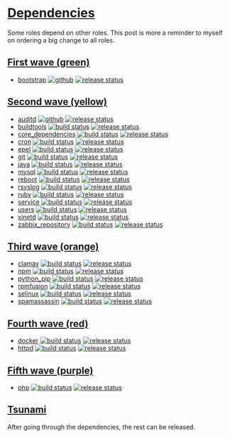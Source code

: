 # [Dependencies](#dependencies)

Some roles depend on other roles. This post is more a reminder to myself on ordering a big change to all roles.

## [First wave (green)](#first-wave)
- [bootstrap](https://github.com/buluma/ansible-role-bootstrap) [![github](https://github.com/buluma/ansible-role-bootstrap/workflows/Ansible%20Molecule/badge.svg)](https://github.com/buluma/ansible-role-bootstrap/actions) [![release status](https://img.shields.io/github/commits-since/buluma/ansible-role-bootstrap/latest.svg)](https://github.com/buluma/ansible-role-bootstrap/releases)

## [Second wave (yellow)](#second-wave)
- [auditd](https://github.com/buluma/ansible-role-auditd) [![github](https://github.com/buluma/ansible-role-auditd/workflows/Ansible%20Molecule/badge.svg)](https://github.com/buluma/ansible-role-auditd/actions) [![release status](https://img.shields.io/github/commits-since/buluma/ansible-role-auditd/latest.svg)](https://github.com/buluma/ansible-role-auditd/releases)
- [buildtools](https://github.com/buluma/ansible-role-buildtools) [![build status](https://api.travis-ci.org/buluma/ansible-role-buildtools.svg?branch=master)](https://travis-ci.org/buluma/ansible-role-buildtools) [![release status](https://img.shields.io/github/commits-since/buluma/ansible-role-buildtools/latest.svg)](https://github.com/buluma/ansible-role-buildtools/releases)
- [core_dependencies](https://github.com/buluma/ansible-role-core_dependencies) [![build status](https://api.travis-ci.org/buluma/ansible-role-core_dependencies.svg?branch=master)](https://travis-ci.org/buluma/ansible-role-core_dependencies) [![release status](https://img.shields.io/github/commits-since/buluma/ansible-role-core_dependencies/latest.svg)](https://github.com/buluma/ansible-role-core_dependencies/releases)
- [cron](https://github.com/buluma/ansible-role-cron) [![build status](https://api.travis-ci.org/buluma/ansible-role-cron.svg?branch=master)](https://travis-ci.org/buluma/ansible-role-cron) [![release status](https://img.shields.io/github/commits-since/buluma/ansible-role-cron/latest.svg)](https://github.com/buluma/ansible-role-cron/releases)
- [epel](https://github.com/buluma/ansible-role-epel) [![build status](https://api.travis-ci.org/buluma/ansible-role-epel.svg?branch=master)](https://travis-ci.org/buluma/ansible-role-epel) [![release status](https://img.shields.io/github/commits-since/buluma/ansible-role-epel/latest.svg)](https://github.com/buluma/ansible-role-epel/releases)
- [git](https://github.com/buluma/ansible-role-git) [![build status](https://api.travis-ci.org/buluma/ansible-role-git.svg?branch=master)](https://travis-ci.org/buluma/ansible-role-git) [![release status](https://img.shields.io/github/commits-since/buluma/ansible-role-git/latest.svg)](https://github.com/buluma/ansible-role-git/releases)
- [java](https://github.com/buluma/ansible-role-java) [![build status](https://api.travis-ci.org/buluma/ansible-role-java.svg?branch=master)](https://travis-ci.org/buluma/ansible-role-java) [![release status](https://img.shields.io/github/commits-since/buluma/ansible-role-java/latest.svg)](https://github.com/buluma/ansible-role-java/releases)
- [mysql](https://github.com/buluma/ansible-role-mysql) [![build status](https://api.travis-ci.org/buluma/ansible-role-mysql.svg?branch=master)](https://travis-ci.org/buluma/ansible-role-mysql) [![release status](https://img.shields.io/github/commits-since/buluma/ansible-role-mysql/latest.svg)](https://github.com/buluma/ansible-role-mysql/releases)
- [reboot](https://github.com/buluma/ansible-role-reboot) [![build status](https://api.travis-ci.org/buluma/ansible-role-reboot.svg?branch=master)](https://travis-ci.org/buluma/ansible-role-reboot) [![release status](https://img.shields.io/github/commits-since/buluma/ansible-role-reboot/latest.svg)](https://github.com/buluma/ansible-role-reboot/releases)
- [rsyslog](https://github.com/buluma/ansible-role-rsyslog) [![build status](https://api.travis-ci.org/buluma/ansible-role-rsyslog.svg?branch=master)](https://travis-ci.org/buluma/ansible-role-rsyslog) [![release status](https://img.shields.io/github/commits-since/buluma/ansible-role-rsyslog/latest.svg)](https://github.com/buluma/ansible-role-rsyslog/releases)
- [ruby](https://github.com/buluma/ansible-role-ruby) [![build status](https://api.travis-ci.org/buluma/ansible-role-ruby.svg?branch=master)](https://travis-ci.org/buluma/ansible-role-ruby) [![release status](https://img.shields.io/github/commits-since/buluma/ansible-role-ruby/latest.svg)](https://github.com/buluma/ansible-role-ruby/releases)
- [service](https://github.com/buluma/ansible-role-service) [![build status](https://api.travis-ci.org/buluma/ansible-role-service.svg?branch=master)](https://travis-ci.org/buluma/ansible-role-service) [![release status](https://img.shields.io/github/commits-since/buluma/ansible-role-service/latest.svg)](https://github.com/buluma/ansible-role-service/releases)
- [users](https://github.com/buluma/ansible-role-users) [![build status](https://api.travis-ci.org/buluma/ansible-role-users.svg?branch=master)](https://travis-ci.org/buluma/ansible-role-users) [![release status](https://img.shields.io/github/commits-since/buluma/ansible-role-users/latest.svg)](https://github.com/buluma/ansible-role-users/releases)
- [xinetd](https://github.com/buluma/ansible-role-xinetd) [![build status](https://api.travis-ci.org/buluma/ansible-role-xinetd.svg?branch=master)](https://travis-ci.org/buluma/ansible-role-xinetd) [![release status](https://img.shields.io/github/commits-since/buluma/ansible-role-xinetd/latest.svg)](https://github.com/buluma/ansible-role-xinetd/releases)
- [zabbix_repository](https://github.com/buluma/ansible-role-zabbix_repository) [![build status](https://api.travis-ci.org/buluma/ansible-role-zabbix_repository.svg?branch=master)](https://travis-ci.org/buluma/ansible-role-zabbix_repository) [![release status](https://img.shields.io/github/commits-since/buluma/ansible-role-zabbix_repository/latest.svg)](https://github.com/buluma/ansible-role-zabbix_repository/releases)

## [Third wave (orange)](#third-wave)
- [clamav](https://github.com/buluma/ansible-role-clamav) [![build status](https://api.travis-ci.org/buluma/ansible-role-clamav.svg?branch=master)](https://travis-ci.org/buluma/ansible-role-clamav) [![release status](https://img.shields.io/github/commits-since/buluma/ansible-role-clamav/latest.svg)](https://github.com/buluma/ansible-role-clamav/releases)
- [npm](https://github.com/buluma/ansible-role-npm) [![build status](https://api.travis-ci.org/buluma/ansible-role-npm.svg?branch=master)](https://travis-ci.org/buluma/ansible-role-npm) [![release status](https://img.shields.io/github/commits-since/buluma/ansible-role-npm/latest.svg)](https://github.com/buluma/ansible-role-npm/releases)
- [python_pip](https://github.com/buluma/ansible-role-python_pip) [![build status](https://api.travis-ci.org/buluma/ansible-role-python_pip.svg?branch=master)](https://travis-ci.org/buluma/ansible-role-python_pip) [![release status](https://img.shields.io/github/commits-since/buluma/ansible-role-python_pip/latest.svg)](https://github.com/buluma/ansible-role-python_pip/releases)
- [rpmfusion](https://github.com/buluma/ansible-role-rpmfusion) [![build status](https://api.travis-ci.org/buluma/ansible-role-rpmfusion.svg?branch=master)](https://travis-ci.org/buluma/ansible-role-rpmfusion) [![release status](https://img.shields.io/github/commits-since/buluma/ansible-role-rpmfusion/latest.svg)](https://github.com/buluma/ansible-role-rpmfusion/releases)
- [selinux](https://github.com/buluma/ansible-role-selinux) [![build status](https://api.travis-ci.org/buluma/ansible-role-selinux.svg?branch=master)](https://travis-ci.org/buluma/ansible-role-selinux) [![release status](https://img.shields.io/github/commits-since/buluma/ansible-role-selinux/latest.svg)](https://github.com/buluma/ansible-role-selinux/releases)
- [spamassassin](https://github.com/buluma/ansible-role-spamassassin) [![build status](https://api.travis-ci.org/buluma/ansible-role-spamassassin.svg?branch=master)](https://travis-ci.org/buluma/ansible-role-spamassassin) [![release status](https://img.shields.io/github/commits-since/buluma/ansible-role-spamassassin/latest.svg)](https://github.com/buluma/ansible-role-spamassassin/releases)

## [Fourth wave (red)](#fourth-wave)
- [docker](https://github.com/buluma/ansible-role-docker) [![build status](https://api.travis-ci.org/buluma/ansible-role-docker.svg?branch=master)](https://travis-ci.org/buluma/ansible-role-docker) [![release status](https://img.shields.io/github/commits-since/buluma/ansible-role-docker/latest.svg)](https://github.com/buluma/ansible-role-docker/releases)
- [httpd](https://github.com/buluma/ansible-role-httpd) [![build status](https://api.travis-ci.org/buluma/ansible-role-httpd.svg?branch=master)](https://travis-ci.org/buluma/ansible-role-httpd) [![release status](https://img.shields.io/github/commits-since/buluma/ansible-role-httpd/latest.svg)](https://github.com/buluma/ansible-role-httpd/releases)

## [Fifth wave (purple)](#fifth-wave)
- [php](https://github.com/buluma/ansible-role-php) [![build status](https://api.travis-ci.org/buluma/ansible-role-php.svg?branch=master)](https://travis-ci.org/buluma/ansible-role-php) [![release status](https://img.shields.io/github/commits-since/buluma/ansible-role-php/latest.svg)](https://github.com/buluma/ansible-role-php/releases)

## [Tsunami](#tsunami)

After going through the dependencies, the rest can be released.

